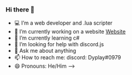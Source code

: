 ### Hi there 👋

- 💻 I’m a web developer and .lua scripter
- 🔭 I’m currently working on a website [Website](https://foxygaming-esport.at/)
- 🌱 I’m currently learning c#
- 🤔 I’m looking for help with discord.js
- 💬 Ask me about anything
- 📫 How to reach me: discord: Dyplay#0979
- 😄 Pronouns: He/Him
-->
